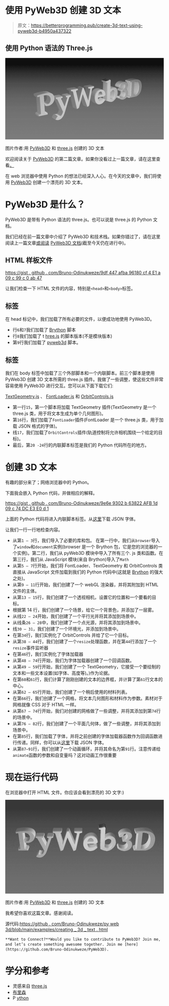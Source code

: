 # 使用 PyWeb3D 创建 3D 文本

> 原文：<https://betterprogramming.pub/create-3d-text-using-pyweb3d-b4950a437322>

## 使用 Python 语法的 Three.js

![](img/8f23807d6b526b482a020983179d2b3a.png)

图片作者:用 [PyWeb3D](https://www.pyweb3d.org/) 和 [three.js](https://threejs.org/) 创建的 3D 文本

欢迎阅读关于 [PyWeb3D](https://www.pyweb3d.org/) 的第二篇文章。如果你没看过上一篇文章，请在这里查看[。](/three-js-with-python-syntax-pyweb3d-2152bed1a43d)

在 web 浏览器中使用 Python 的想法已经深入人心。在今天的文章中，我们将使用 [PyWeb3D](https://www.pyweb3d.org/) 创建一个漂亮的 3D 文本。

# PyWeb3D 是什么？

PyWeb3D 是带有 Python 语法的 three.js。也可以说是 three.js 的 Python 文档。

我们已经在前一篇文章中介绍了 PyWeb3D 和技术栈。如果你错过了，请在这里阅读上一篇文章[或阅读](/three-js-with-python-syntax-pyweb3d-2152bed1a43d) [PyWeb3D 文档](https://www.pyweb3d.org/docs/docs.html#manual/en/introduction/Installation)(截至今天仍在进行中)。

## HTML 样板文件

[https://gist . github . com/Bruno-Odinukweze/9df 447 afba 96180 cf 4 E1 a 09 c 99 c 0 ab 47](https://gist.github.com/Bruno-Odinukweze/9df447afba96180cf4e1a09c99c0ab47)

让我们检查一下 HTML 文件的内容，特别是`<head>`和`<body>`标签。

## 标签

在 head 标记中，我们加载了所有必要的文件，以便成功地使用 PyWeb3D。

*   行`6`和`7`我们加载了 [Brython](https://brython.info/) 脚本
*   行`8`我们加载了 t [hree.js](https://threejs.org/) 的脚本版本(不是模块版本)
*   第`9`行我们加载了 [pyweb3d](http://pyweb3d.org/) 脚本。

## 标签

我们在 body 标签中加载了三个外部脚本和一个内联脚本。前三个脚本是使用 PyWeb3D 创建 3D 文本所需的 three.js 插件。我做了一些调整，使这些文件非常容易使用 PyWeb3D 进行交互。您可以从下面下载它们:

[TextGeometry.js](https://www.pyweb3d.org/jsm/geometries/TextGeometry.js) 、 [FontLoader.js](https://www.pyweb3d.org/jsm/loaders/FontLoader.js) 和 [OrbitControls.js](https://www.pyweb3d.org/jsm/controls/OrbitControls.js)

*   第一行`15`，第一个脚本将加载 TextGeometry 插件(TextGeometry 是一个 three.js 类，用于将文本生成为单个几何图形)。
*   第`16`行，我们加载了`FontLoader`插件(FontLoader 是一个 three.js 类，用于加载 JSON 格式的字体)。
*   线`17`，我们加载了`OrbitControls`插件(轨道控制将允许相机围绕一个给定的目标)。
*   最后，第`20 -24`行的内联脚本标签是我们的 Python 代码所在的地方。

# 创建 3D 文本

有趣的部分来了；网络浏览器中的 Python。

下面我会嵌入 Python 代码，并做相应的解释。

[https://gist . github . com/Bruno-Odinukweze/9e6e 9302 b 63822 AFB 1d 09 c 74 DC E3 E0 d 1](https://gist.github.com/Bruno-Odinukweze/9e6e9302b63822afb1d09c74dce3e0d1)

上面的 Python 代码将进入内联脚本标签。从[这里](https://www.pyweb3d.org/examples/fonts/gentilis_bold.typeface.json)下载 JSON 字体。

让我们一行一行地检查内容。

*   从第`1 — 3`行，我们导入了必要的库和包。
    在第一行中，我们从`browser`导入了`window`和`document`实例(browser 是一个 Brython 包，它是您的浏览器的一个实例)。第二行，我们从 pyWeb3D 模块中导入了所有三个. js 类和函数。在第三行，我们从 JavaScript 模块(来自 Brython)导入了`Math`
*   从第`5 — 7`行开始，我们将 FontLoader、TextGeometry 和 OrbitControls 类直接从 JavaScript 文件加载到我们的 Python 代码中(这就是 [Brython](https://brython.info/) 的强大之处)。
*   从第`9 — 11`行开始，我们创建了一个 webGL 渲染器，并将其附加到 HTML 文件的主体。
*   从第`13 — 15`行，我们创建了一个透视相机，设置它的位置和一个要看的目标。
*   根据第 14 行，我们创建了一个场景，给它一个背景色，并添加了一层雾。
*   从线`22 — 24`开始，我们创建了一个平行光并将其添加到场景中。
*   从线条`26 — 28`中，我们创建了一个点光源，并将其添加到场景中。
*   线`30 — 31`，我们创建了一个环境光，并添加到场景中。
*   在第`34`行，我们实例化了 OrbitControls 并给了它一个目标。
*   从第`38 — 44`行，我们创建了一个`resize`处理函数，并在第`44`行添加了一个`resize`事件监听器
*   在第`46`行，我们实例化了字体加载器
*   从第`48 — 74`行开始，我们为字体加载器创建了一个回调函数。
*   从第`49 — 59`行开始，我们创建了一个 TextGeometry，它接受一个要绘制的文本和一些文本设置(如字体、高度等)。)作为论据。
*   在第`60`和`61`行，我们计算了刚刚创建的文本的边界框，并计算了第`61`行文本的中心。
*   从第`62 — 65`行开始，我们创建了一个稍后使用的材料列表。
*   在第`66`行，我们创建了一个网格，将文本几何图形和材料作为参数。素材对于网格就像 CSS 对于 HTML 一样。
*   从第`67 — 74`行开始，我们对创建的网格做了一些调整，并将其添加到第`74`行的场景中。
*   从第`76 — 82`行，我们创建了一个平面几何体，做了一些调整，并将其添加到场景中。
*   在第`85`行，我们加载了字体，并将之前创建的字体加载器函数作为回调函数进行传递。同样，你可以从[这里](https://www.pyweb3d.org/examples/fonts/gentilis_bold.typeface.json)下载 JSON 字体。
*   从第`87–91`行，我们创建了一个动画循环，并将其命名为第`91`行。注意传递给`animate`函数的参数和自变量吗？这对动画工作很重要

# 现在运行代码

在浏览器中打开 HTML 文件。你应该会看到漂亮的 3D 文字:)

![](img/519aa05dd1c9a4e6f42f616a0128f84a.png)

图片作者:用 [PyWeb3D](https://www.pyweb3d.org/) 和 [three.js](https://threejs.org/) 创建的 3D 文本

我希望你喜欢这篇文章。感谢阅读。

源代码:[https://github . com/Bruno-Odinukweze/py web 3d/blob/main/examples/creating _ 3d _ text . html](https://github.com/Bruno-Odinukweze/PyWeb3D/blob/main/examples/creating_3d_text.html)

```
**Want to Connect?**Would you like to contribute to PyWeb3D? Join me, and let’s create something awesome together. Join me [here](https://github.com/Bruno-Odinukweze/PyWeb3D).
```

# 学分和参考

*   灵感来自 [three.js](https://threejs.org/)
*   [布里森](https://brython.info/)
*   P [ython](https://python.org/)